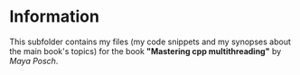 # Information
This subfolder contains my files (my code snippets and my synopses about the main book's topics) for the book **"Mastering cpp multithreading"** by *Maya Posch*.
